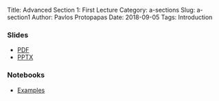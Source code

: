 Title: Advanced Section 1: First Lecture
Category: a-sections
Slug: a-section1
Author: Pavlos Protopapas
Date: 2018-09-05
Tags: Introduction


### Slides

- [PDF]({attach}presentation/Adv_Section1_Slides.pdf)
- [PPTX]({attach}presentation/Adv_Section1_Slides.pptx)


### Notebooks

- [Examples]({filename}notes/Lecture0_Notebook.ipynb)
